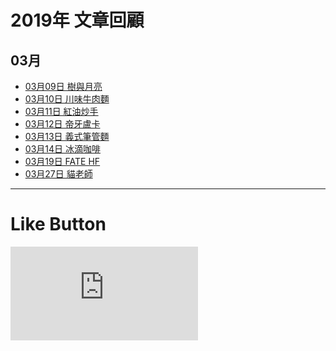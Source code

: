 # 2019年 文章回顧

## 03月
* [03月09日 樹與月亮](https://lazyteatime.github.io/2019/2019-03-09/2019-03-09 "樹與月亮")
* [03月10日 川味牛肉麵](https://lazyteatime.github.io/2019/2019-03-10/2019-03-10 "川味牛肉麵")
* [03月11日 紅油炒手](https://lazyteatime.github.io/2019/2019-03-11/2019-03-11 "紅油炒手")
* [03月12日 帝牙盧卡](https://lazyteatime.github.io/2019/2019-03-12/2019-03-12 "帝牙盧卡")
* [03月13日 義式筆管麵](https://lazyteatime.github.io/2019/2019-03-13/2019-03-13 "義式筆管麵")
* [03月14日 冰滴咖啡](https://lazyteatime.github.io/2019/2019-03-14/2019-03-14 "冰滴咖啡")
* [03月19日 FATE HF](https://lazyteatime.github.io/2019/2019-03-19/2019-03-19 "FATE")
* [03月27日 貓老師](https://lazyteatime.github.io/2019/2019-03-27/2019-03-27 "貓老師")

* * *

# Like Button

  <iframe class="lc-margin-top-64 lc-margin-bottom-32 lc-mobile" data-v-b66e9a5a="" frameborder="0" src="https://button.like.co/in/embed/lazy_tea_time/button?referrer=https://lazyteatime.github.io/2019/2019&amp;type=wp"> </iframe>
